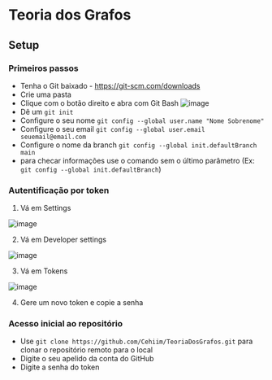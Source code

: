 # Teoria dos Grafos

## Setup
### Primeiros passos
* Tenha o Git baixado - https://git-scm.com/downloads
* Crie uma pasta
* Clique com o botão direito e abra com Git Bash
![image](https://github.com/user-attachments/assets/cfaed189-7fad-45fa-9dd4-5e03e05c1183)
* Dê um `git init`
* Configure o seu nome  `git config --global user.name "Nome Sobrenome"`
* Configure o seu email `git config --global user.email seuemail@email.com`
* Configure o nome da branch `git config --global init.defaultBranch main`
* para checar informações use o comando sem o último parâmetro (Ex: `git config --global init.defaultBranch`)

### Autentificação por token
1. Vá em Settings

![image](https://github.com/user-attachments/assets/dc6b5767-e02c-4c7a-acfa-af42261ff8a3)

2. Vá em Developer settings

![image](https://github.com/user-attachments/assets/24e3106e-3eeb-4e78-a2be-1c2560c62be6)

3. Vá em Tokens

![image](https://github.com/user-attachments/assets/f1fc2862-1dcc-4622-b52a-51a29203bcca)

4. Gere um novo token e copie a senha

### Acesso inicial ao repositório
* Use `git clone https://github.com/Cehiim/TeoriaDosGrafos.git` para clonar o repositório remoto para o local
* Digite o seu apelido da conta do GitHub
* Digite a senha do token
